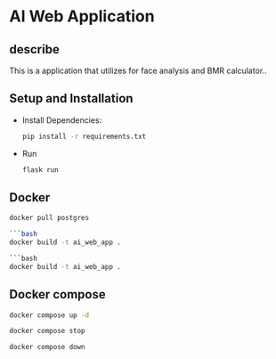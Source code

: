 # AI Web Application

## describe

This is a application that utilizes for face analysis and BMR calculator..


## Setup and Installation

* Install Dependencies:

  ```bash
  pip install -r requirements.txt
  ```

* Run

  ```bash
  flask run
  ```
## Docker

  ```bash
  docker pull postgres
  
  ```bash
  docker build -t ai_web_app .
 
```bash
  docker build -t ai_web_app .
  ```


## Docker compose

  
  ```bash
  docker compose up -d
  ```
  ```bash
  docker compose stop
  ```
  ```bash
  docker compose down
  ```
